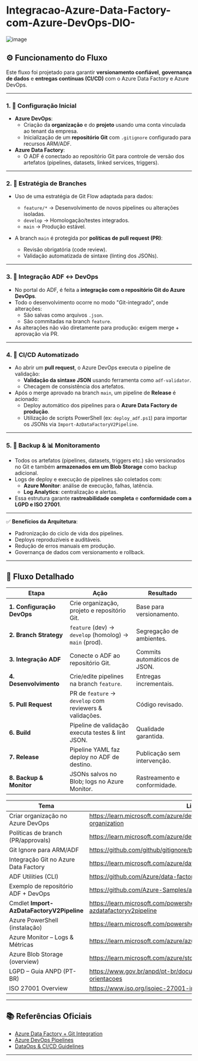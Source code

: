 # Integracao-Azure-Data-Factory-com-Azure-DevOps-DIO-
![image](https://github.com/user-attachments/assets/6a4d523f-e94f-4935-8ada-8a7e02d81a9b)

## ⚙️ Funcionamento do Fluxo

Este fluxo foi projetado para garantir **versionamento confiável**, **governança de dados** e **entregas contínuas (CI/CD)** com o Azure Data Factory e Azure DevOps.

---

### 1. 🏁 Configuração Inicial
- **Azure DevOps**:
  - Criação da **organização** e do **projeto** usando uma conta vinculada ao tenant da empresa.
  - Inicialização de um **repositório Git** com `.gitignore` configurado para recursos ARM/ADF.
- **Azure Data Factory**:
  - O ADF é conectado ao repositório Git para controle de versão dos artefatos (pipelines, datasets, linked services, triggers).

---

### 2. 🌿 Estratégia de Branches
- Uso de uma estratégia de Git Flow adaptada para dados:
  - `feature/*` → Desenvolvimento de novos pipelines ou alterações isoladas.
  - `develop` → Homologação/testes integrados.
  - `main` → Produção estável.

- A branch `main` é protegida por **políticas de pull request (PR)**:
  - Revisão obrigatória (code review).
  - Validação automatizada de sintaxe (linting dos JSONs).

---

### 3. 🔗 Integração ADF ↔ DevOps
- No portal do ADF, é feita a **integração com o repositório Git do Azure DevOps**.
- Todo o desenvolvimento ocorre no modo "Git-integrado", onde alterações:
  - São salvas como arquivos `.json`.
  - São commitadas na branch `feature`.
- As alterações não vão diretamente para produção: exigem merge + aprovação via PR.

---

### 4. 🔄 CI/CD Automatizado
- Ao abrir um **pull request**, o Azure DevOps executa o pipeline de validação:
  - **Validação da sintaxe JSON** usando ferramenta como `adf-validator`.
  - Checagem de consistência dos artefatos.
- Após o merge aprovado na branch `main`, um pipeline de **Release** é acionado:
  - Deploy automático dos pipelines para o **Azure Data Factory de produção**.
  - Utilização de scripts PowerShell (ex: `deploy_adf.ps1`) para importar os JSONs via `Import-AzDataFactoryV2Pipeline`.

---

### 5. 💾 Backup & 📊 Monitoramento
- Todos os artefatos (pipelines, datasets, triggers etc.) são versionados no Git e também **armazenados em um Blob Storage** como backup adicional.
- Logs de deploy e execução de pipelines são coletados com:
  - **Azure Monitor**: análise de execução, falhas, latência.
  - **Log Analytics**: centralização e alertas.
- Essa estrutura garante **rastreabilidade completa** e **conformidade com a LGPD e ISO 27001**.

---

✅ **Benefícios da Arquitetura**:
- Padronização do ciclo de vida dos pipelines.
- Deploys reproduzíveis e auditáveis.
- Redução de erros manuais em produção.
- Governança de dados com versionamento e rollback.


---

## 🚦 Fluxo Detalhado


| Etapa | Ação | Resultado |
|------|------|-----------|
| **1. Configuração DevOps** | Crie organização, projeto e repositório Git. | Base para versionamento. |
| **2. Branch Strategy** | `feature` (dev) → `develop` (homolog) → `main` (prod). | Segregação de ambientes. |
| **3. Integração ADF** | Conecte o ADF ao repositório Git. | Commits automáticos de JSON. |
| **4. Desenvolvimento** | Crie/edite pipelines na branch `feature`. | Entregas incrementais. |
| **5. Pull Request** | PR de `feature` → `develop` com reviewers & validações. | Código revisado. |
| **6. Build** | Pipeline de validação executa testes & lint JSON. | Qualidade garantida. |
| **7. Release** | Pipeline YAML faz deploy no ADF de destino. | Publicação sem intervenção. |
| **8. Backup & Monitor** | JSONs salvos no Blob; logs no Azure Monitor. | Rastreamento e conformidade. |


| Tema | Link |
|------|------|
| Criar organização no Azure DevOps | <https://learn.microsoft.com/azure/devops/organizations/accounts/create-organization> |
| Políticas de branch (PR/approvals) | <https://learn.microsoft.com/azure/devops/repos/git/branch-policies> |
| Git Ignore para ARM/ADF | <https://github.com/github/gitignore/blob/main/VisualStudio.gitignore> |
| Integração Git no Azure Data Factory | <https://learn.microsoft.com/azure/data-factory/source-control> |
| ADF Utilities (CLI) | <https://github.com/Azure/data-factory-v2-python-manager> |
| Exemplo de repositório ADF + DevOps | <https://github.com/Azure-Samples/azure-datafactory-cicd-guidance> |
| Cmdlet **Import-AzDataFactoryV2Pipeline** | <https://learn.microsoft.com/powershell/module/az.datafactory/import-azdatafactoryv2pipeline> |
| Azure PowerShell (instalação) | <https://learn.microsoft.com/powershell/azure/install-az-ps> |
| Azure Monitor – Logs & Métricas | <https://learn.microsoft.com/azure/azure-monitor/> |
| Azure Blob Storage (overview) | <https://learn.microsoft.com/azure/storage/blobs/> |
| LGPD – Guia ANPD (PT-BR) | <https://www.gov.br/anpd/pt-br/documentos-e-publicacoes/guias-e-orientacoes> |
| ISO 27001 Overview | <https://www.iso.org/isoiec-27001-information-security.html> |

---

## 📚 Referências Oficiais

- [Azure Data Factory + Git Integration](https://learn.microsoft.com/azure/data-factory/source-control)  
- [Azure DevOps Pipelines](https://learn.microsoft.com/azure/devops/pipelines)  
- [DataOps & CI/CD Guidelines](https://techcommunity.microsoft.com/)  

---



